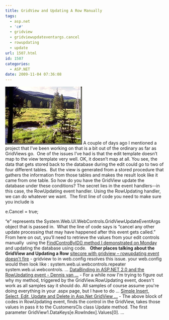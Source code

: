 ```yaml
---
title: GridView and Updating A Row Manually
tags:
  - asp.net
  - 'c#'
  - gridview
  - gridviewupdateventargs.cancel
  - rowupdating
  - update
url: 1507.html
id: 1507
categories:
  - ASP.NET
date: 2009-11-04 07:36:08
---
```


![G07L0095](/uploads/2009/11/G07L0095.jpg "G07L0095") A couple of days ago I mentioned a project that I’ve been working on that is a bit out of the ordinary as far as GridViews go.  One of the issues I’ve had is that the edit template doesn’t map to the view template very well. OK, it doesn’t map at all. You see, the data that gets stored back to the database during the edit could go to two of four different tables.  But the view is generated from a stored procedure that gathers the information from those tables and makes the result look like it came from one table. So how do you have the GridView update the database under these conditions?  The secret lies in the event handlers--in this case, the RowUpdating event handler. Using the RowUpdating handler, we can do whatever we want.  The first line of code you need to make sure you include is

e.Cancel = true;

“e” represents the System.Web.UI.WebControls.GridViewUpdateEventArgs object that is passed in.  What the line of code says is “cancel any other update processing that may have happened after this event gets called.” From here on out, you’ll need to retrieve the values from your edit controls manually  using the [FindControByID() method I demonstrated on Monday](/2009/11/02/access-a-control-by-id-from-within-a-databound-control/) and updating the database using code.   **Other places talking about the GridView and Updating a Row** [sitecore with gridview – rowupdating event doesn't fire](//blog.paulgeorge.co.uk/2009/03/25/sitecore-with-gridview-rowupdating-event-doesnt-fire/) \- gridview to in web.config resolves this issue. your web.config would then look like : system.web.ui.webcontrols.repeater system.web.ui.webcontrols. ... [DataBinding in ASP.NET 2.0 and the RowUpdating event - Dennis van ...](//bloggingabout.net/blogs/dennis/archive/2006/08/24/DataBinding-in-ASP.NET-2.0-and-the-RowUpdating-event.aspx) \- For a while now I'm trying to figure out why my method, triggered by the GridView.RowUpdating event, doesn't work as all samples say it should do. All samples of course assume you're doing everything in your .aspx page, but I have to do ... [Simple Insert, Select, Edit, Update and Delete in Asp.Net GridView ...](//www.aspdotnetcodes.com/GridView_Insert_Edit_Update_Delete.aspx) \- The above block of codes in RowUpdating event, finds the control in the GridView, takes those values in pass it to the CustomersCls class Update method. The first parameter GridView1.DataKeys\[e.RowIndex\].Values\[0\]. ...
